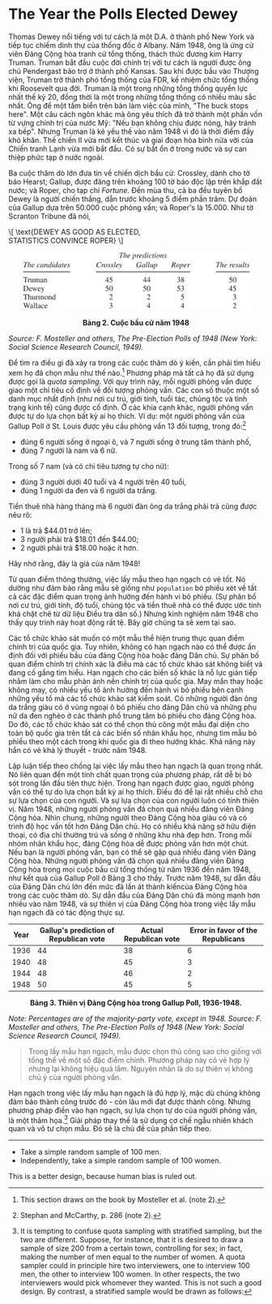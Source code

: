 # The Year the Polls Elected Dewey

Thomas Dewey nổi tiếng với tư cách là một D.A. ở thành phố New York và tiếp tục chiếm dinh thự của thống đốc ở Albany. Năm 1948, ông là ứng cử viên Đảng Cộng hòa tranh cử tổng thống, thách thức đương kim Harry Truman. Truman bắt đầu cuộc đời chính trị với tư cách là người được ông chủ Pendergast bảo trợ ở thành phố Kansas. Sau khi được bầu vào Thượng viện, Truman trở thành phó tổng thống của FDR, kế nhiệm chức tổng thống khi Roosevelt qua đời. Truman là một trong những tổng thống quyền lực nhất thế kỷ 20, đồng thời là một trong những tổng thống có nhiều màu sắc nhất. Ông để một tấm biển trên bàn làm việc của mình, "The buck stops here". Một câu cách ngôn khác mà ông yêu thích đã trở thành một phần vốn từ vựng chính trị của nước Mỹ: "Nếu bạn không chịu được nóng, hãy tránh xa bếp". Nhưng Truman là kẻ yếu thế vào năm 1948 vì đó là thời điểm đầy khó khăn. Thế chiến II vừa mới kết thúc và giai đoạn hòa bình nửa vời của Chiến tranh Lạnh vừa mới bắt đầu. Có sự bất ổn ở trong nước và sự can thiệp phức tạp ở nước ngoài.

Ba cuộc thăm dò lớn đưa tin về chiến dịch bầu cử: Crossley, dành cho tờ báo Hearst; Gallup, được đăng trên khoảng 100 tờ báo độc lập trên khắp đất nước; và Roper, cho tạp chí _Fortune_. Đến mùa thu, cả ba đều tuyên bố Dewey là người chiến thắng, dẫn trước khoảng 5 điểm phần trăm. Dự đoán của Gallup dựa trên 50.000 cuộc phỏng vấn; và Roper's là 15.000. Như tờ Scranton Tribune đã nói,

\\[
\text{DEWEY AS GOOD AS ELECTED,\
STATISTICS CONVINCE ROPER}
\\]

<center><img src="table2.png" width="90%" height="auto"></center>

**<center>Bảng 2. Cuộc bầu cử năm 1948</center>**

_Source: F. Mosteller and others, The Pre-Election Polls of 1948 (New York: Social Science Research Council, 1949)._

Để tìm ra điều gì đã xảy ra trong các cuộc thăm dò ý kiến, cần phải tìm hiểu xem họ đã chọn mẫu như thế nào.[^8] Phương pháp mà tất cả họ đã sử dụng được gọi là _quota sampling_. Với quy trình này, mỗi người phỏng vấn được giao một chỉ tiêu cố định về đối tượng phỏng vấn. Các con số thuộc một số danh mục nhất định (như nơi cư trú, giới tính, tuổi tác, chủng tộc và tình trạng kinh tế) cũng được cố định. Ở các khía cạnh khác, người phỏng vấn được tự do lựa chọn bất kỳ ai họ thích. Ví dụ: một người phỏng vấn của Gallup Poll ở St. Louis được yêu cầu phỏng vấn 13 đối tượng, trong đó:[^9]

- đúng 6 người sống ở ngoại ô, và 7 người sống ở trung tâm thành phố,
- đúng 7 người là nam và 6 nữ.

Trong số 7 nam (và có chỉ tiêu tương tự cho nữ):

- đúng 3 người dưới 40 tuổi và 4 người trên 40 tuổi,
- đúng 1 người da đen và 6 người da trắng.

Tiền thuê nhà hàng tháng mà 6 người đàn ông da trắng phải trả cũng được nêu rõ:

- 1 là trả $44.01 trở lên;
- 3 người phải trả $18.01 đến $44.00;
- 2 người phải trả $18.00 hoặc ít hơn.

Hãy nhớ rằng, đây là giá của năm 1948!

Từ quan điểm thông thường, việc lấy mẫu theo hạn ngạch có vẻ tốt. Nó dường như đảm bảo rằng mẫu sẽ giống như `population` bỏ phiếu xét về tất cả các đặc điểm quan trọng ảnh hưởng đến hành vi bỏ phiếu. (Sự phân bổ nơi cư trú, giới tính, độ tuổi, chủng tộc và tiền thuê nhà có thể được ước tính khá chặt chẽ từ dữ liệu Điều tra dân số.) Nhưng kinh nghiệm năm 1948 cho thấy quy trình này hoạt động rất tệ. Bây giờ chúng ta sẽ xem tại sao.

Các tổ chức khảo sát muốn có một mẫu thể hiện trung thực quan điểm chính trị của quốc gia. Tuy nhiên, không có hạn ngạch nào có thể được ấn định đối với phiếu bầu của đảng Cộng hòa hoặc đảng Dân chủ. Sự phân bố quan điểm chính trị chính xác là điều mà các tổ chức khảo sát không biết và đang cố gắng tìm hiểu. Hạn ngạch cho các biến số khác là nỗ lực gián tiếp nhằm làm cho mẫu phản ánh nền chính trị của quốc gia. May mắn thay hoặc không may, có nhiều yếu tố ảnh hưởng đến hành vi bỏ phiếu bên cạnh những yếu tố mà các tổ chức khảo sát kiểm soát. Có những người đàn ông da trắng giàu có ở vùng ngoại ô bỏ phiếu cho đảng Dân chủ và những phụ nữ da đen nghèo ở các thành phố trung tâm bỏ phiếu cho đảng Cộng hòa. Do đó, các tổ chức khảo sát có thể chọn thủ công một mẫu đại diện cho toàn bộ quốc gia trên tất cả các biến số nhân khẩu học, nhưng tìm mẫu bỏ phiếu theo một cách trong khi quốc gia đi theo hướng khác. Khả năng này hẳn có vẻ khá lý thuyết - trước năm 1948.

Lập luận tiếp theo chống lại việc lấy mẫu theo hạn ngạch là quan trọng nhất. Nó liên quan đến một tính chất quan trọng của phương pháp, rất dễ bị bỏ sót trong lần đầu tiên thực hiện. Trong hạn ngạch được giao, người phỏng vấn có thể tự do lựa chọn bất kỳ ai họ thích. Điều đó để lại rất nhiều chỗ cho sự lựa chọn của con người. Và sự lựa chọn của con người luôn có tính thiên vị. Năm 1948, những người phỏng vấn đã chọn quá nhiều đảng viên Đảng Cộng hòa. Nhìn chung, những người theo Đảng Cộng hòa giàu có và có trình độ học vấn tốt hơn Đảng Dân chủ. Họ có nhiều khả năng sở hữu điện thoại, có địa chỉ thường trú và sống ở những khu nhà đẹp hơn. Trong mỗi nhóm nhân khẩu học, đảng Cộng hòa dễ được phỏng vấn hơn một chút. Nếu bạn là người phỏng vấn, bạn có thể sẽ gặp quá nhiều đảng viên Đảng Cộng hòa.
Những người phỏng vấn đã chọn quá nhiều đảng viên Đảng Cộng hòa trong mọi cuộc bầu cử tổng thống từ năm 1936 đến năm 1948, như kết quả của Gallup Poll ở Bảng 3 cho thấy. Trước năm 1948, sự dẫn đầu của Đảng Dân chủ lớn đến mức đã lấn át thành kiến ​​của Đảng Cộng hòa trong các cuộc thăm dò. Sự dẫn đầu của Đảng Dân chủ đã mỏng manh hơn nhiều vào năm 1948, và sự thiên vị của Đảng Cộng hòa trong việc lấy mẫu hạn ngạch đã có tác động thực sự.

| Year | Gallup's prediction of Republican vote | Actual Republican vote | Error in favor of the Republicans |
| ---- | -------------------------------------- | ---------------------- | --------------------------------- |
| 1936 | 44                                     | 38                     | 6                                 |
| 1940 | 48                                     | 45                     | 3                                 |
| 1944 | 48                                     | 46                     | 2                                 |
| 1948 | 50                                     | 45                     | 5                                 |

**<center>Bảng 3. Thiên vị Đảng Cộng hòa trong Gallup Poll, 1936-1948.</center>**

_Note: Percentages are of the majority-party vote, except in 1948.
Source: F. Mosteller and others, The Pre-Election Polls of 1948 (New York: Social Science Research Council, 1949)._

> Trong lấy mẫu hạn ngạch, mẫu được chọn thủ công sao cho giống với tổng thể về một số đặc điểm chính. Phương pháp này có vẻ hợp lý nhưng lại không hiệu quả lắm. Nguyên nhân là do sự thiên vị không chủ ý của người phỏng vấn.

Hạn ngạch trong việc lấy mẫu hạn ngạch là đủ hợp lý, mặc dù chúng không đảm bảo thành công trước đó - còn lâu mới đạt được thành công. Nhưng phương pháp điền vào hạn ngạch, sự lựa chọn tự do của người phỏng vấn, là một thảm họa.[^10] Giải pháp thay thế là sử dụng cơ chế ngẫu nhiên khách quan và vô tư chọn mẫu. Đó sẽ là chủ đề của phần tiếp theo.

---

[^8]: This section draws on the book by Mosteller et al. (note 2).

[^9]: Stephan and McCarthy, p. 286 (note 2).

[^10]: It is tempting to confuse quota sampling with stratified sampling, but the two are different. Suppose, for instance, that it is desired to draw a sample of size 200 from a certain town, controlling for sex; in fact, making the number of men equal to the number of women. A quota sampler could in principle hire two interviewers, one to interview 100 men, the other to interview 100 women. In other respects, the two interviewers would pick whomever they wanted. This is not such a good design. By contrast, a stratified sample would be drawn as follows:
- Take a simple random sample of 100 men.
- Independently, take a simple random sample of 100 women.

This is a better design, because human bias is ruled out.
